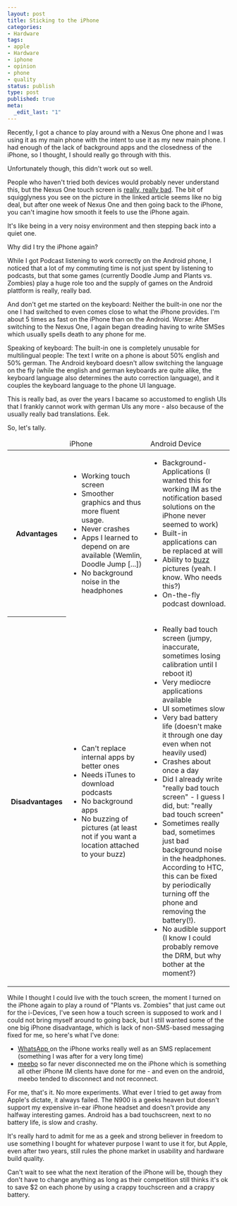 ```yaml
---
layout: post
title: Sticking to the iPhone
categories:
- Hardware
tags:
- apple
- Hardware
- iphone
- opinion
- phone
- quality
status: publish
type: post
published: true
meta:
  _edit_last: "1"
---
```

Recently, I got a chance to play around with a Nexus One phone and I was using it as my main phone with the intent to use it as my new main phone. I had enough of the lack of background apps and the closedness of the iPhone, so I thought, I should really go through with this.

Unfortunately though, this didn't work out so well.

People who haven't tried both devices would probably never understand this, but the Nexus One touch screen is <a href="http://www.appleinsider.com/articles/10/01/11/touchscreen_analysis_shows_iphone_accuracy_lead_over_droid.html">really, really bad</a>. The bit of squigglyness you see on the picture in the linked article seems like no big deal, but after one week of Nexus One and then going back to the iPhone, you can't imagine how smooth it feels to use the iPhone again.

It's like being in a very noisy environment and then stepping back into a quiet one.

Why did I try the iPhone again?

While I got Podcast listening to work correctly on the Android phone, I noticed that a lot of my commuting time is not just spent by listening to podcasts, but that some games (currently Doodle Jump and Plants vs. Zombies) play a huge role too and the supply of games on the Android plattform is really, really bad.

And don't get me started on the keyboard: Neither the built-in one nor the one I had switched to even comes close to what the iPhone provides. I'm about 5 times as fast on the iPhone than on the Android. Worse: After switching to the Nexus One, I again began dreading having to write SMSes which usually spells death to any phone for me.

Speaking of keyboard: The built-in one is completely unusable for multilingual people: The text I write on a phone is about 50% english and 50% german. The Android keyboard doesn't allow switching the language on the fly (while the english and german keyboards are quite alike, the keyboard language also determines the auto correction language), and it couples the keyboard language to the phone UI language.

This is really bad, as over the years I bacame so accustomed to english UIs that I frankly cannot work with german UIs any more - also because of the usually really bad translations. Eek.

So, let's tally.
<table id="mobtable" border="0" cellspacing="0" cellpadding="0">
<thead>
<tr>
<td></td>
<td width="50%">iPhone</td>
<td width="50%">Android Device</td>
</tr>
</thead>
<tbody>
<tr>
<th>Advantages</th>
<td>
<ul>
	<li>Working touch screen</li>
	<li>Smoother graphics and thus more fluent usage.</li>
	<li>Never crashes</li>
	<li>Apps I learned to depend on are available (Wemlin, Doodle Jump [...])</li>
	<li>No background noise in the headphones</li>
</ul>
</td>
<td>
<ul>
	<li>Background-Applications (I wanted this for working IM as the notification based solutions on the iPhone never seemed to work)</li>
	<li>Built-in applications can be replaced at will</li>
	<li>Ability to <a href="http://buzz.google.com">buzz</a> pictures (yeah. I know. Who needs this?)</li>
	<li>On-the-fly podcast download.</li>
</ul>
</td>
</tr>
<tr>
<th>Disadvantages</th>
<td>
<ul>
	<li>Can't replace internal apps by better ones</li>
	<li>Needs iTunes to download podcasts</li>
	<li>No background apps</li>
	<li>No buzzing of pictures (at least not if you want a location attached to your buzz)</li>
</ul>
</td>
<td>
<ul>
	<li>Really bad touch screen (jumpy, inaccurate, sometimes losing calibration until I reboot it)</li>
	<li>Very mediocre applications available</li>
	<li>UI sometimes slow</li>
	<li>Very bad battery life (doesn't make it through one day even when not heavily used)</li>
	<li>Crashes about once a day</li>
	<li>Did I already write "really bad touch screen" - I guess I did, but: "really bad touch screen"</li>
	<li>Sometimes really bad, sometimes just bad background noise in the headphones. According to HTC, this can be fixed by periodically turning off the phone and removing the battery(!).</li>
	<li>No audible support (I know I could probably remove the DRM, but why bother at the moment?)</li>
</ul>
</td>
</tr>
</tbody>
</table>
While I thought I could live with the touch screen, the moment I turned on the iPhone again to play a round of "Plants vs. Zombies" that just came out for the i-Devices, I've seen how a touch screen is supposed to work and I could not bring myself around to going back, but I still wanted some of the one big iPhone disadvantage, which is lack of non-SMS-based messaging fixed for me, so here's what I've done:
<ul>
	<li><a href="http://www.whatsapp.com/">WhatsApp </a>on the iPhone works really well as an SMS replacement (something I was after for a very long time)</li>
	<li><a href="http://www.meebo.com/">meebo</a> so far never disconnected me on the iPhone which is something all other iPhone IM clients have done for me - and even on the android, meebo tended to disconnect and not reconnect.</li>
</ul>
For me, that's it. No more experiments. What ever I tried to get away from Apple's dictate, it always failed. The N900 is a geeks heaven but doesn't support my expensive in-ear iPhone headset and doesn't provide any halfway interesting games. Android has a bad touchscreen, next to no battery life, is slow and crashy.

It's really hard to admit for me as a geek and strong believer in freedom to use something I bought for whatever purpose I want to use it for, but Apple, even after two years, still rules the phone market in usability and hardware build quality.

Can't wait to see what the next iteration of the iPhone will be, though they don't have to change anything as long as their competition still thinks it's ok to save $2 on each phone by using a crappy touchscreen and a crappy battery.
